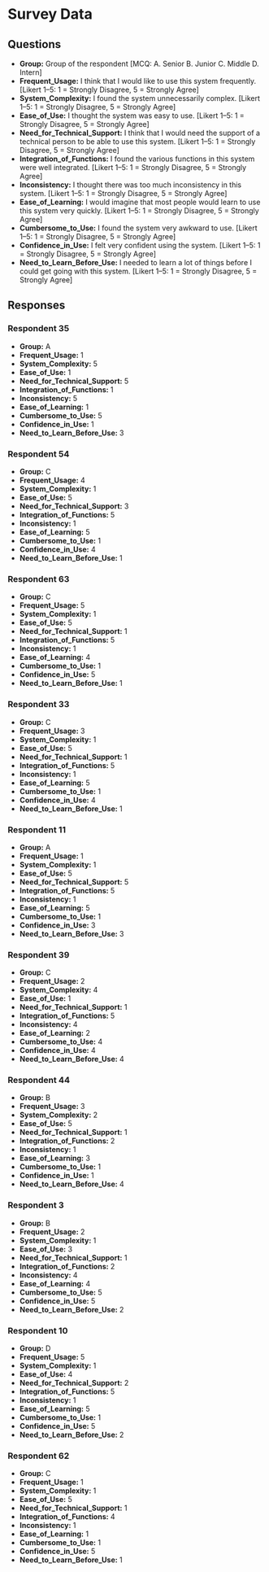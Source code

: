# Survey Data

## Questions

- **Group:** Group of the respondent [MCQ: A. Senior B. Junior C. Middle D. Intern]
- **Frequent_Usage:** I think that I would like to use this system frequently. [Likert 1–5: 1 = Strongly Disagree, 5 = Strongly Agree]
- **System_Complexity:** I found the system unnecessarily complex. [Likert 1–5: 1 = Strongly Disagree, 5 = Strongly Agree]
- **Ease_of_Use:** I thought the system was easy to use. [Likert 1–5: 1 = Strongly Disagree, 5 = Strongly Agree]
- **Need_for_Technical_Support:** I think that I would need the support of a technical person to be able to use this system. [Likert 1–5: 1 = Strongly Disagree, 5 = Strongly Agree]
- **Integration_of_Functions:** I found the various functions in this system were well integrated. [Likert 1–5: 1 = Strongly Disagree, 5 = Strongly Agree]
- **Inconsistency:** I thought there was too much inconsistency in this system. [Likert 1–5: 1 = Strongly Disagree, 5 = Strongly Agree]
- **Ease_of_Learning:** I would imagine that most people would learn to use this system very quickly. [Likert 1–5: 1 = Strongly Disagree, 5 = Strongly Agree]
- **Cumbersome_to_Use:** I found the system very awkward to use. [Likert 1–5: 1 = Strongly Disagree, 5 = Strongly Agree]
- **Confidence_in_Use:** I felt very confident using the system. [Likert 1–5: 1 = Strongly Disagree, 5 = Strongly Agree]
- **Need_to_Learn_Before_Use:** I needed to learn a lot of things before I could get going with this system. [Likert 1–5: 1 = Strongly Disagree, 5 = Strongly Agree]

## Responses

### Respondent 35

- **Group:** A
- **Frequent_Usage:** 1
- **System_Complexity:** 5
- **Ease_of_Use:** 1
- **Need_for_Technical_Support:** 5
- **Integration_of_Functions:** 1
- **Inconsistency:** 5
- **Ease_of_Learning:** 1
- **Cumbersome_to_Use:** 5
- **Confidence_in_Use:** 1
- **Need_to_Learn_Before_Use:** 3

### Respondent 54

- **Group:** C
- **Frequent_Usage:** 4
- **System_Complexity:** 1
- **Ease_of_Use:** 5
- **Need_for_Technical_Support:** 3
- **Integration_of_Functions:** 5
- **Inconsistency:** 1
- **Ease_of_Learning:** 5
- **Cumbersome_to_Use:** 1
- **Confidence_in_Use:** 4
- **Need_to_Learn_Before_Use:** 1

### Respondent 63

- **Group:** C
- **Frequent_Usage:** 5
- **System_Complexity:** 1
- **Ease_of_Use:** 5
- **Need_for_Technical_Support:** 1
- **Integration_of_Functions:** 5
- **Inconsistency:** 1
- **Ease_of_Learning:** 4
- **Cumbersome_to_Use:** 1
- **Confidence_in_Use:** 5
- **Need_to_Learn_Before_Use:** 1

### Respondent 33

- **Group:** C
- **Frequent_Usage:** 3
- **System_Complexity:** 1
- **Ease_of_Use:** 5
- **Need_for_Technical_Support:** 1
- **Integration_of_Functions:** 5
- **Inconsistency:** 1
- **Ease_of_Learning:** 5
- **Cumbersome_to_Use:** 1
- **Confidence_in_Use:** 4
- **Need_to_Learn_Before_Use:** 1

### Respondent 11

- **Group:** A
- **Frequent_Usage:** 1
- **System_Complexity:** 1
- **Ease_of_Use:** 5
- **Need_for_Technical_Support:** 5
- **Integration_of_Functions:** 5
- **Inconsistency:** 1
- **Ease_of_Learning:** 5
- **Cumbersome_to_Use:** 1
- **Confidence_in_Use:** 3
- **Need_to_Learn_Before_Use:** 3

### Respondent 39

- **Group:** C
- **Frequent_Usage:** 2
- **System_Complexity:** 4
- **Ease_of_Use:** 1
- **Need_for_Technical_Support:** 1
- **Integration_of_Functions:** 5
- **Inconsistency:** 4
- **Ease_of_Learning:** 2
- **Cumbersome_to_Use:** 4
- **Confidence_in_Use:** 4
- **Need_to_Learn_Before_Use:** 4

### Respondent 44

- **Group:** B
- **Frequent_Usage:** 3
- **System_Complexity:** 2
- **Ease_of_Use:** 5
- **Need_for_Technical_Support:** 1
- **Integration_of_Functions:** 2
- **Inconsistency:** 1
- **Ease_of_Learning:** 3
- **Cumbersome_to_Use:** 1
- **Confidence_in_Use:** 1
- **Need_to_Learn_Before_Use:** 4

### Respondent 3

- **Group:** B
- **Frequent_Usage:** 2
- **System_Complexity:** 1
- **Ease_of_Use:** 3
- **Need_for_Technical_Support:** 1
- **Integration_of_Functions:** 2
- **Inconsistency:** 4
- **Ease_of_Learning:** 4
- **Cumbersome_to_Use:** 5
- **Confidence_in_Use:** 5
- **Need_to_Learn_Before_Use:** 2

### Respondent 10

- **Group:** D
- **Frequent_Usage:** 5
- **System_Complexity:** 1
- **Ease_of_Use:** 4
- **Need_for_Technical_Support:** 2
- **Integration_of_Functions:** 5
- **Inconsistency:** 1
- **Ease_of_Learning:** 5
- **Cumbersome_to_Use:** 1
- **Confidence_in_Use:** 5
- **Need_to_Learn_Before_Use:** 2

### Respondent 62

- **Group:** C
- **Frequent_Usage:** 1
- **System_Complexity:** 1
- **Ease_of_Use:** 5
- **Need_for_Technical_Support:** 1
- **Integration_of_Functions:** 4
- **Inconsistency:** 1
- **Ease_of_Learning:** 1
- **Cumbersome_to_Use:** 1
- **Confidence_in_Use:** 5
- **Need_to_Learn_Before_Use:** 1

